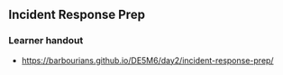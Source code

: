 ## Incident Response Prep

### Learner handout
- https://barbourians.github.io/DE5M6/day2/incident-response-prep/
